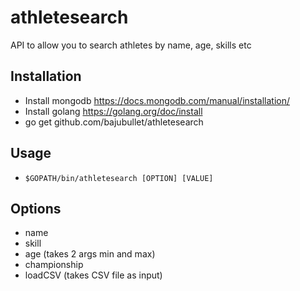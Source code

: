 # athletesearch
API to allow you to search athletes by name, age, skills etc

## Installation
- Install mongodb https://docs.mongodb.com/manual/installation/
- Install golang https://golang.org/doc/install
- go get github.com/bajubullet/athletesearch

## Usage
- ```$GOPATH/bin/athletesearch [OPTION] [VALUE]```

## Options
- name
- skill
- age (takes 2 args min and max)
- championship
- loadCSV (takes CSV file as input)